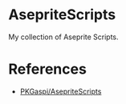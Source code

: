 # AsepriteScripts

My collection of Aseprite Scripts.

# References

- [PKGaspi/AsepriteScripts](https://github.com/PKGaspi/AsepriteScripts)
